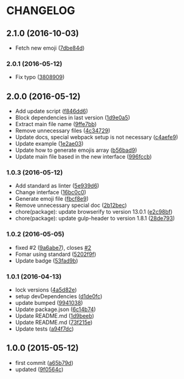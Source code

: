 # CHANGELOG

## 2.1.0 \(2016-10-03\)

* Fetch new emoji \([7dbe84d](https://github.com/kikobeats/emojis-list/commit/7dbe84d)\)

### 2.0.1 \(2016-05-12\)

* Fix typo \([3808909](https://github.com/kikobeats/emojis-list/commit/3808909)\)

## 2.0.0 \(2016-05-12\)

* Add update script \([f846dd6](https://github.com/kikobeats/emojis-list/commit/f846dd6)\)
* Block dependencies in last version \([1d9e0a5](https://github.com/kikobeats/emojis-list/commit/1d9e0a5)\)
* Extract main file name \([9ffe7bb](https://github.com/kikobeats/emojis-list/commit/9ffe7bb)\)
* Remove unnecessary files \([4c34729](https://github.com/kikobeats/emojis-list/commit/4c34729)\)
* Update docs, special webpack setup is not necessary \([c4aefe9](https://github.com/kikobeats/emojis-list/commit/c4aefe9)\)
* Update example \([1e2ae03](https://github.com/kikobeats/emojis-list/commit/1e2ae03)\)
* Update how to generate emojis array \([b56bad9](https://github.com/kikobeats/emojis-list/commit/b56bad9)\)
* Update main file based in the new interface \([996fccb](https://github.com/kikobeats/emojis-list/commit/996fccb)\)

### 1.0.3 \(2016-05-12\)

* Add standard as linter \([5e939d6](https://github.com/kikobeats/emojis-list/commit/5e939d6)\)
* Change interface \([16bc0c0](https://github.com/kikobeats/emojis-list/commit/16bc0c0)\)
* Generate emoji file \([fbcf8e9](https://github.com/kikobeats/emojis-list/commit/fbcf8e9)\)
* Remove unnecessary special doc \([2b12bec](https://github.com/kikobeats/emojis-list/commit/2b12bec)\)
* chore\(package\): update browserify to version 13.0.1 \([e2c98bf](https://github.com/kikobeats/emojis-list/commit/e2c98bf)\)
* chore\(package\): update gulp-header to version 1.8.1 \([28de793](https://github.com/kikobeats/emojis-list/commit/28de793)\)

### 1.0.2 \(2016-05-05\)

* fixed \#2 \([9a6abe7](https://github.com/kikobeats/emojis-list/commit/9a6abe7)\), closes [\#2](https://github.com/kikobeats/emojis-list/issues/2)
* Fomar using standard \([5202f9f](https://github.com/kikobeats/emojis-list/commit/5202f9f)\)
* Update badge \([53fad9b](https://github.com/kikobeats/emojis-list/commit/53fad9b)\)

### 1.0.1 \(2016-04-13\)

* lock versions \([4a5d82e](https://github.com/kikobeats/emojis-list/commit/4a5d82e)\)
* setup devDependencies \([d1de0fc](https://github.com/kikobeats/emojis-list/commit/d1de0fc)\)
* update bumped \([9941038](https://github.com/kikobeats/emojis-list/commit/9941038)\)
* Update package.json \([6c14b74](https://github.com/kikobeats/emojis-list/commit/6c14b74)\)
* Update README.md \([1d9beeb](https://github.com/kikobeats/emojis-list/commit/1d9beeb)\)
* Update README.md \([73f215e](https://github.com/kikobeats/emojis-list/commit/73f215e)\)
* Update tests \([a94f7dc](https://github.com/kikobeats/emojis-list/commit/a94f7dc)\)

## 1.0.0 \(2015-05-12\)

* first commit \([a65b79d](https://github.com/kikobeats/emojis-list/commit/a65b79d)\)
* updated \([9f0564c](https://github.com/kikobeats/emojis-list/commit/9f0564c)\)

